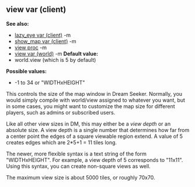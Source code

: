 ## view var (client)
**See also:**
*   [lazy_eye var (client)](/ref/client/var/lazy_eye.md) -m
*   [show_map var (client)](/ref/client/var/show_map.md) -m
*   [view proc](/ref/proc/view.md) -m
*   [view var (world)](/ref/world/var/view.md) -m<!-- -->
**Default value:**
*   world.view (which is 5 by default)
<!-- -->
**Possible values:**
*   -1 to 34 or \"WIDTHxHEIGHT\"


This controls the size of the map window in Dream Seeker.
Normally, you would simply compile with world/view assigned to whatever
you want, but in some cases, you might want to customize the map size
for different players, such as admins or subscribed users. 

Like
all other view sizes in DM, this may either be a *view depth* or an
absolute size. A view depth is a single number that determines how far
from a center point the edges of a square viewable region extend. A
value of 5 creates edges which are 2\*5+1 = 11 tiles long. 

The
newer, more flexible syntax is a text string of the form
\"WIDTHxHEIGHT\". For example, a view depth of 5 corresponds to
\"11x11\". Using this syntax, you can create non-square views as well.


The maximum view size is about 5000 tiles, or roughly 70x70.